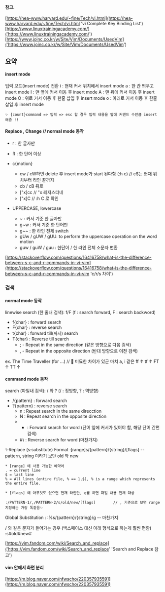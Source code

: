 ﻿#### 참고.
[https://hea-www.harvard.edu/~fine/Tech/vi.html](https://hea-www.harvard.edu/~fine/Tech/vi.html 'vi Complete Key Binding List')
[https://www.linuxtrainingacademy.com/]('https://www.linuxtrainingacademy.com/')
[https://www.joinc.co.kr/w/Site/Vim/Documents/UsedVim]('https://www.joinc.co.kr/w/Site/Vim/Documents/UsedVim')


## 요약

#### insert mode 
입력 모드(insert mode) 전환 
    i : 현재 커서 위치에서 insert mode
    a : 한 칸 띄우고 insert mode
    I : 맨 앞에 커서 이동 후 insert mode 
    A : 맨 뒤에 커서 이동 후 insert mode 
    O : 위로 커서 이동 후 한줄 삽입 후 insert mode
    o : 아래로 커서 이동 후 한줄 삽입 후 insert mode 

    ✨ {count}command => 입력 => esc 할 경우 입력 내용을 앞에 커맨드 수만큼 insert 해줌 !!

#### Replace , Change  // normal mode 동작
- r : 한 글자만 
- R : 한 단어 이상

- c{motion} 
  - cw / cW하면 delete 후 insert mode가 start 된다함 (:h c) // c$는 현재 위치부터 라인 끝까지
  - cb / cB 뒤로 
  - ["x]cc     // "x 레지스터네
  - ["x]C      // :h C 로 확인

- UPPERCASE, lowercase
  - ~ : 커서 기준 한 글자만 
  - g~w : 커서 기준 한 단어만
  - g~~ : 한 라인 전체 switch 
  - gUw / gUW / gUU: to perform the uppercase operation on the word motion 
  - guw / guW / guu : 한단어 / 한 라인 전체 소문자 변환

[https://stackoverflow.com/questions/16416758/what-is-the-difference-between-s-c-and-r-commands-in-vi-vim](https://stackoverflow.com/questions/16416758/what-is-the-difference-between-s-c-and-r-commands-in-vi-vim 'c/r/s 차이')


### 검색 
#### normal mode 동작
linewise search (한 줄내 검색): f/F  (f : search forward, F : search backword)
- f{char} : forward search 
- F{char} : reverse search 
- t{char} : forward till(까지) search 
- T{char} : Reverse till search 
  - ; - Repeat in the same direction (같은 방향으로 다음 검색)
  - , - Repeat in the opposite direction (반대 방향으로 이전 검색)

ex. The Time Traveller (for ...)        // 🤔 미묘한 차이가 있군 마치 a, i 같은
    ff                  ↑
    tf                ↑
    FT      ↑ 
    TT       ↑     

#### command mode 동작
search (파일내 검색): / 와 ? (/ : 정방향, ? : 역방향)
- /{pattern} : forward search 
- ?{pattern} : reverse search 
  - n : Repeat search in the same direcction 
  - N : Repeat search in the opposite direction 
  - * : Forward search for word (단어 앞에 커서가 있어야 함, 해당 단어 간편 검색) 
  - \#\ : Reverse search for word (마찬가지)

✨Replace (s:substitute)
Format 
    :[range]s/{pattern}/{string}/[flags]  -- pattern, string 이라기 보단 old 와 new
    
    * [range] 에 사용 가능한 예약어 
    . = current line
    $ = last line
    % = All lines (entire file, % == 1,$), % is a range which represents the entire file.

    * [flags] 에 아무것도 없으면 현재 라인만, g를 하면 파일 내용 전체 대상

    :/PATTERN-1/,/PATTERN-2/s/old/new/[flags]        // , 기준으로 보면 range 지정하는 거랑 똑같음✨

Global Substitution : 
    :%s/{pattern}/{string}/g       -- 마찬가지

/ 와 같은 문자가 들어가는 경우 (백스페이스 대신 아래 형식으로 하는게 훨씬 편함)
    :s#old#new#


[https://vim.fandom.com/wiki/Search_and_replace]('https://vim.fandom.com/wiki/Search_and_replace' 'Search and Replace 참고')

#### vim 안에서 화면 분리
[https://m.blog.naver.com/nfwscho/220357935591](https://m.blog.naver.com/nfwscho/220357935591)